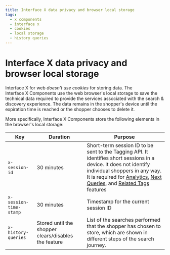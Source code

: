 ```yaml
---
title: Interface X data privacy and browser local storage
tags:
  - x components
  - interface x
  - cookies
  - local storage
  - history queries
---
```


# Interface X data privacy and browser local storage

Interface&nbsp;X for web _doesn't use cookies_ for storing data. The Interface&nbsp;X&nbsp;Components use the web browser's local storage to
save the technical data required to provide the services associated with the search & discovery experience. The data remains in the shopper's device until the expiration time is reached or the shopper chooses to delete it.

More specifically, Interface&nbsp;X&nbsp;Components store the following elements in the browser's local storage:

|  Key                  | Duration                            | Purpose                                                                                                                                                                                      |
| -------------------- | ----------------------------------- | -------------------------------------------------------------------------------------------------------------------------------------------------------------------------------------------- |
| `x-session-id`         | 30 minutes                          | Short-term session ID to be sent to the Tagging API. It identifies short sessions in a device. It does not identify individual shoppers in any way. It is required for [Analytics](https://docs.empathy.co/explore-empathy-platform/understand-data-privacy/), [Next Queries](https://docs.empathy.co/explore-empathy-platform/features/history-queries-overview.html), and [Related Tags](https://docs.empathy.co/explore-empathy-platform/features/related-tags-overview.html) features |
| `x-session-time-stamp` | 30 minutes                          | Timestamp for the current session ID                                                                                                                                                           |
| `x-history-queries`    | Stored until the shopper clears/disables the feature | List of the searches performed that the shopper has chosen to store, which are shown in different steps of the search journey.                                                                           |
